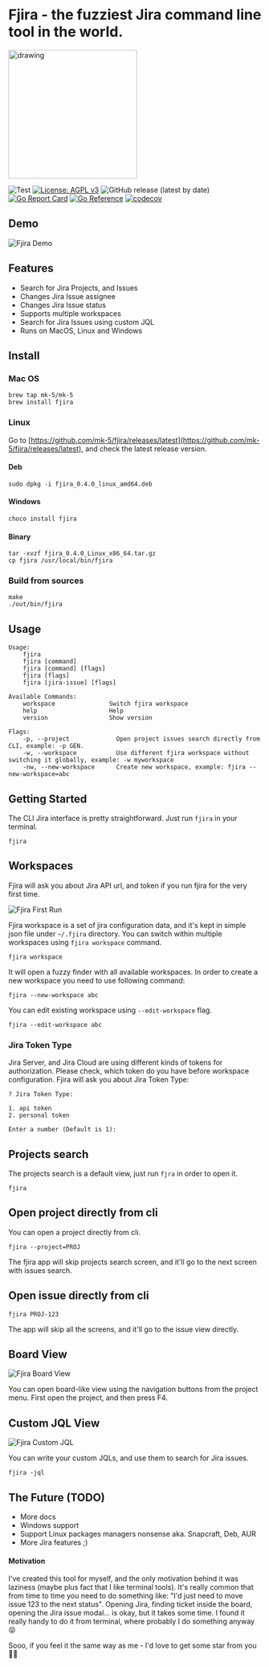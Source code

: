 # Fjira - the fuzziest Jira command line tool in the world.

<img src="fjira.png" alt="drawing" width="256"/>

![Test](https://github.com/mk-5/fjira/actions/workflows/tests.yml/badge.svg)
[![License: AGPL v3](https://img.shields.io/badge/License-AGPL%20v3-blue.svg)](https://github.com/mk-5/fjira/blob/master/LICENSE)
![GitHub release (latest by date)](https://img.shields.io/github/v/release/mk-5/fjira)
[![Go Report Card](https://goreportcard.com/badge/github.com/mk-5/fjira)](https://goreportcard.com/report/github.com/mk-5/fjira)
[![Go Reference](https://pkg.go.dev/badge/github.com/mk-5/fjira.svg)](https://pkg.go.dev/github.com/mk-5/fjira)
[![codecov](https://codecov.io/gh/mk-5/fjira/branch/master/graph/badge.svg?token=MJBTMYGQQW)](https://codecov.io/gh/mk-5/fjira)

## Demo

![Fjira Demo](demo.gif)

## Features

- Search for Jira Projects, and Issues
- Changes Jira Issue assignee
- Changes Jira Issue status
- Supports multiple workspaces
- Search for Jira Issues using custom JQL
- Runs on MacOS, Linux and Windows

## Install

### Mac OS

```shell
brew tap mk-5/mk-5
brew install fjira
```

### Linux

Go to [https://github.com/mk-5/fjira/releases/latest](https://github.com/mk-5/fjira/releases/latest), and check the
latest release version.

#### Deb

```shell
sudo dpkg -i fjira_0.4.0_linux_amd64.deb
```

#### Windows

```shell
choco install fjira
```

#### Binary

```shell
tar -xvzf fjira_0.4.0_Linux_x86_64.tar.gz
cp fjira /usr/local/bin/fjira
```

### Build from sources

```shell
make
./out/bin/fjira
```

## Usage

```text
Usage:
    fjira
    fjira [command]
    fjira [command] [flags]
    fjira [flags]
    fjira [jira-issue] [flags]

Available Commands:
    workspace               Switch fjira workspace
    help               	    Help
    version                 Show version

Flags:
    -p, --project             Open project issues search directly from CLI, example: -p GEN.
    -w, --workspace           Use different fjira workspace without switching it globally, example: -w myworkspace
    -nw, --new-workspace      Create new workspace, example: fjira --new-workspace=abc
```

## Getting Started

The CLI Jira interface is pretty straightforward. Just run `fjira` in your terminal.

```shell
fjira
```

## Workspaces

Fjira will ask you about Jira API url, and token if you run fjira for the very first time.

![Fjira First Run](demo_first_run.gif)

Fjira workspace is a set of jira configuration data, and it's kept in simple json file under `~/.fjira` directory.
You can switch within multiple workspaces using `fjira workspace` command.

```shell
fjira workspace
```

It will open a fuzzy finder with all available workspaces.
In order to create a new workspace you need to use following command:

```shell
fjira --new-workspace abc
```

You can edit existing workspace using `--edit-workspace` flag.

```shell
fjira --edit-workspace abc
```

### Jira Token Type 

Jira Server, and Jira Cloud are using different kinds of tokens for authorization. Please check, which token do you have before 
workspace configuration. Fjira will ask you about Jira Token Type:

```shell
? Jira Token Type:

1. api token
2. personal token

Enter a number (Default is 1):
```

## Projects search

The projects search is a default view, just run `fjra` in order to open it.

```shell
fjira
```

## Open project directly from cli

You can open a project directly from cli.

```shell
fjira --project=PROJ
```

The fjira app will skip projects search screen, and it'll go to the next screen with issues search.

## Open issue directly from cli

```shell
fjira PROJ-123
```

The app will skip all the screens, and it'll go to the issue view directly.

## Board View

![Fjira Board View](demo_board_view.png)

You can open board-like view using the navigation buttons from the project menu.
First open the project, and then press F4.


## Custom JQL View

![Fjira Custom JQL](demo_custom_jql.png)

You can write your custom JQLs, and use them to search for Jira issues.

```shell
fjira -jql
```


## The Future (TODO)

- More docs
- Windows support
- Support Linux packages managers nonsense aka. Snapcraft, Deb, AUR
- More Jira features ;)

#### Motivation

I've created this tool for myself, and the only motivation behind it was laziness (maybe plus fact that I like terminal
tools).
It's really common that from time to time you need to do something like: "I'd just need to move issue 123 to the next
status".
Opening Jira, finding ticket inside the board, opening the Jira issue modal... is okay, but it takes some time.
I found it really handy to do it from terminal, where probably I do something anyway 😝

Sooo, if you feel it the same way as me - I'd love to get some star from you 🤜🤛
